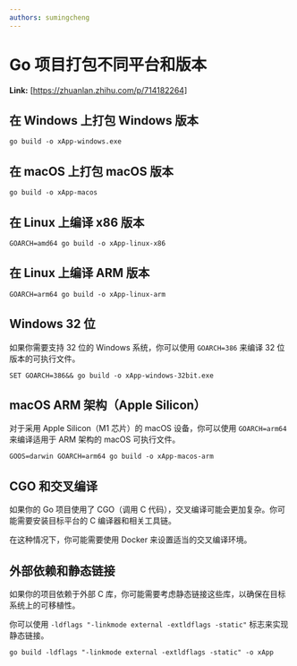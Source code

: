 ```yaml
---
authors: sumingcheng
---
```

# Go 项目打包不同平台和版本



 **Link:** [https://zhuanlan.zhihu.com/p/714182264]

## 在 Windows 上打包 Windows 版本  
```
go build -o xApp-windows.exe
```
## 在 macOS 上打包 macOS 版本  
```
go build -o xApp-macos
```
## 在 Linux 上编译 x86 版本  
```
GOARCH=amd64 go build -o xApp-linux-x86
```
## 在 Linux 上编译 ARM 版本  
```
GOARCH=arm64 go build -o xApp-linux-arm
```
## Windows 32 位  

如果你需要支持 32 位的 Windows 系统，你可以使用 `GOARCH=386` 来编译 32 位版本的可执行文件。

```
SET GOARCH=386&& go build -o xApp-windows-32bit.exe
```
## macOS ARM 架构（Apple Silicon）  

对于采用 Apple Silicon（M1 芯片）的 macOS 设备，你可以使用 `GOARCH=arm64` 来编译适用于 ARM 架构的 macOS 可执行文件。

```
GOOS=darwin GOARCH=arm64 go build -o xApp-macos-arm
```
## CGO 和交叉编译  

如果你的 Go 项目使用了 CGO（调用 C 代码），交叉编译可能会更加复杂。你可能需要安装目标平台的 C 编译器和相关工具链。

在这种情况下，你可能需要使用 Docker 来设置适当的交叉编译环境。

## 外部依赖和静态链接  

如果你的项目依赖于外部 C 库，你可能需要考虑静态链接这些库，以确保在目标系统上的可移植性。

你可以使用 `-ldflags "-linkmode external -extldflags -static"` 标志来实现静态链接。

```
go build -ldflags "-linkmode external -extldflags -static" -o xApp
```

